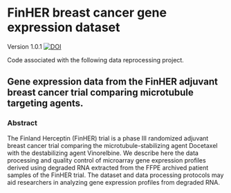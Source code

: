 # FinHER breast cancer gene expression dataset

Version 1.0.1  [![DOI](https://zenodo.org/badge/756792566.svg)](https://zenodo.org/doi/10.5281/zenodo.10673894)


Code associated with the following data reprocessing project.

## Gene expression data from the FinHER adjuvant breast cancer trial comparing microtubule targeting agents.

### Abstract

The Finland Herceptin (FinHER) trial is a phase III randomized adjuvant breast cancer trial comparing the microtubule-stabilizing agent Docetaxel with the destabilizing agent Vinorelbine. We describe here the data processing and quality control of microarray gene expression profiles derived using degraded RNA extracted from the FFPE archived patient samples of the FinHER trial. The dataset and data processing protocols may aid researchers in analyzing gene expression profiles from degraded RNA.
